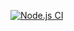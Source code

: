 [![Node.js CI](https://github.com/O-R-C/ajs-homeworks-modules-2/actions/workflows/node.js.yml/badge.svg)](https://github.com/O-R-C/ajs-homeworks-modules-2/actions/workflows/node.js.yml)
